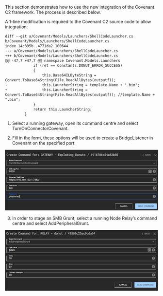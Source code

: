 This section demonstrates how to use the new integration of the Covenant C2 framework. The process is described below.

A 1-line modification is required to the Covenant C2 source code to allow integration:

```
diff --git a/Covenant/Models/Launchers/ShellCodeLauncher.cs b/Covenant/Models/Launchers/ShellCodeLauncher.cs
index 14c395b..4771da2 100644
--- a/Covenant/Models/Launchers/ShellCodeLauncher.cs
+++ b/Covenant/Models/Launchers/ShellCodeLauncher.cs
@@ -47,7 +47,7 @@ namespace Covenant.Models.Launchers
             if (ret == Constants.DONUT_ERROR_SUCCESS)
             {
                 this.Base64ILByteString = Convert.ToBase64String(File.ReadAllBytes(outputf));
-                this.LauncherString = template.Name + ".bin";
+                this.LauncherString = Convert.ToBase64String(File.ReadAllBytes(outputf)); //template.Name + ".bin";
             }
             return this.LauncherString;
         }
```

1. Select a running gateway, open its command centre and select TurnOnConnectorCovenant.

2. Fill in the form, these options will be used to create a BridgeListener in Covenant on the specified port.

![](../Images/AttachingCovenantGrunt/figure1.png)

3. In order to stage an SMB Grunt, select a running Node Relay’s command centre and select AddPeripheralGrunt. 

![](../Images/AttachingCovenantGrunt/figure2.png)



